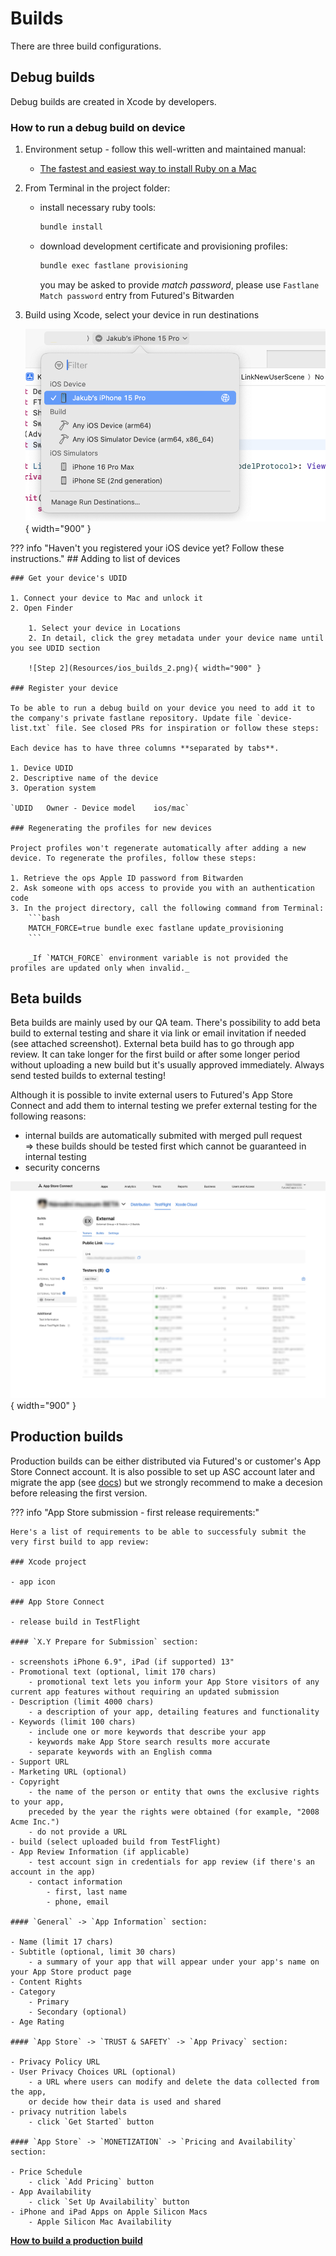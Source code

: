 # Builds

There are three build configurations.
    
## Debug builds

Debug builds are created in Xcode by developers.

### How to run a debug build on device

1. Environment setup - follow this well-written and maintained manual: 

    - [The fastest and easiest way to install Ruby on a Mac](https://www.moncefbelyamani.com/how-to-install-xcode-homebrew-git-rvm-ruby-on-mac/)

2. From Terminal in the project folder:

    - install necessary ruby tools:
        ```bash
        bundle install
        ```

    - download development certificate and provisioning profiles:
        ```bash
        bundle exec fastlane provisioning
        ```
        you may be asked to provide *match password*, please use `Fastlane Match password` entry from Futured's Bitwarden

3. Build using Xcode, select your device in run destinations

    ![Step 1](Resources/ios_builds_1.png){ width="900" }

??? info "Haven't you registered your iOS device yet? Follow these instructions."
    ## Adding to list of devices
    
    ### Get your device's UDID
    
    1. Connect your device to Mac and unlock it
    2. Open Finder
    
        1. Select your device in Locations
        2. In detail, click the grey metadata under your device name until you see UDID section
        
        ![Step 2](Resources/ios_builds_2.png){ width="900" }
    
    ### Register your device
    
    To be able to run a debug build on your device you need to add it to the company's private fastlane repository. Update file `device-list.txt` file. See closed PRs for inspiration or follow these steps:

    Each device has to have three columns **separated by tabs**.

    1. Device UDID
    2. Descriptive name of the device
    3. Operation system

    `UDID	Owner - Device model	ios/mac`

    ### Regenerating the profiles for new devices

    Project profiles won't regenerate automatically after adding a new device. To regenerate the profiles, follow these steps:

    1. Retrieve the ops Apple ID password from Bitwarden
    2. Ask someone with ops access to provide you with an authentication code
    3. In the project directory, call the following command from Terminal:
        ```bash
        MATCH_FORCE=true bundle exec fastlane update_provisioning
        ```

        _If `MATCH_FORCE` environment variable is not provided the profiles are updated only when invalid._

## Beta builds

Beta builds are mainly used by our QA team. There's possibility to add beta build to external testing and share it via link or email invitation if needed (see attached screenshot). External beta build has to go through app review. It can take longer for the first build or after some longer period without uploading a new build but it's usually approved immediately. Always send tested builds to external testing!

Although it is possible to invite external users to Futured's App Store Connect and add them to internal testing we prefer external testing for the following reasons:

- internal builds are automatically submited with merged pull request => these builds should be tested first which cannot be guaranteed in internal testing
- security concerns

![Step 4](Resources/ios_builds_3.png){ width="900" }

## Production builds

Production builds can be either distributed via Futured's or customer's App Store Connect account. It is also possible to set up ASC account later and migrate the app (see [docs](https://developer.apple.com/help/app-store-connect/transfer-an-app/overview-of-app-transfer/)) but we strongly recommend to make a decesion before releasing the first version.

??? info "App Store submission - first release requirements:"

    Here's a list of requirements to be able to successfuly submit the very first build to app review:
    
    ### Xcode project

    - app icon
    
    ### App Store Connect
    
    - release build in TestFlight
    
    #### `X.Y Prepare for Submission` section:
    
    - screenshots iPhone 6.9", iPad (if supported) 13"
    - Promotional text (optional, limit 170 chars)
        - promotional text lets you inform your App Store visitors of any current app features without requiring an updated submission
    - Description (limit 4000 chars)
        - a description of your app, detailing features and functionality
    - Keywords (limit 100 chars)
        - include one or more keywords that describe your app
        - keywords make App Store search results more accurate
        - separate keywords with an English comma
    - Support URL
    - Marketing URL (optional)
    - Copyright
        - the name of the person or entity that owns the exclusive rights to your app, 
        preceded by the year the rights were obtained (for example, "2008 Acme Inc.")
        - do not provide a URL
    - build (select uploaded build from TestFlight)
    - App Review Information (if applicable)
        - test account sign in credentials for app review (if there's an account in the app)
        - contact information
            - first, last name
            - phone, email
    
    #### `General` -> `App Information` section:
    
    - Name (limit 17 chars)
    - Subtitle (optional, limit 30 chars)
        - a summary of your app that will appear under your app's name on your App Store product page
    - Content Rights
    - Category
        - Primary
        - Secondary (optional)
    - Age Rating
    
    #### `App Store` -> `TRUST & SAFETY` -> `App Privacy` section:
    
    - Privacy Policy URL
    - User Privacy Choices URL (optional)
        - a URL where users can modify and delete the data collected from the app, 
        or decide how their data is used and shared
    - privacy nutrition labels
        - click `Get Started` button
        
    #### `App Store` -> `MONETIZATION` -> `Pricing and Availability` section:
    
    - Price Schedule
        - click `Add Pricing` button
    - App Availability
        - click `Set Up Availability` button
    - iPhone and iPad Apps on Apple Silicon Macs
        - Apple Silicon Mac Availability

[**How to build a production build**](ios_release.md/#source-control-steps-to-release)
